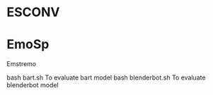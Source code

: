 # ESCONV
# EmoSp
Emstremo

bash bart.sh   To evaluate bart model
bash blenderbot.sh  To evaluate blenderbot model